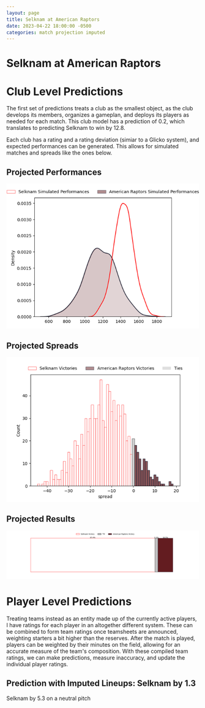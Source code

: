 ```yaml
---  
layout: page  
title: Selknam at American Raptors  
date: 2023-04-22 18:00:00 -0500  
categories: match projection imputed  
---
```

# Selknam at American Raptors

# Club Level Predictions


The first set of predictions treats a club as the smallest object, as the club develops its members, organizes a gameplan, and deploys its players as needed for each match. This club model has a prediction of 0.2, which translates to predicting Selknam to win by 12.8.

Each club has a rating and a rating deviation (simiar to a Glicko system), and expected performances can be generated. This allows for simulated matches and spreads like the ones below.
## Projected Performances


![Projected Performances](plots/performances_2023-04-22-AmericanRaptors-Selknam.png)
## Projected Spreads


![Projected Spreads](plots/spreads_2023-04-22-AmericanRaptors-Selknam.png)
## Projected Results


![Projected Results](plots/resultbar_2023-04-22-AmericanRaptors-Selknam.png)
# Player Level Predictions


Treating teams instead as an entity made up of the currently active players, I have ratings for each player in an altogether different system. These can be combined to form team ratings once teamsheets are announced, weighting starters a bit higher than the reserves. After the match is played, players can be weighted by their minutes on the field, allowing for an accurate measure of the team's composition. With these compiled team ratings, we can make predictions, measure inaccuracy, and update the individual player ratings.
## Prediction with Imputed Lineups: Selknam by 1.3


Selknam by 5.3 on a neutral pitch


